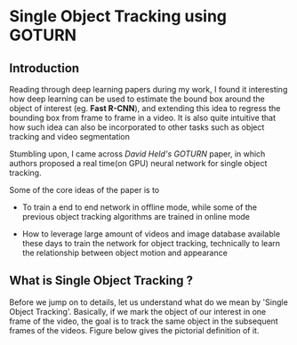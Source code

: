 # Single Object Tracking using GOTURN

## Introduction 

Reading through deep learning papers during my work, I found it
interesting how deep learning can be used to estimate the bound box
around the object of interest (eg. **Fast R-CNN**), and extending this
idea to regress the bounding box from frame to frame in a video. It is
also quite intuitive that how such idea can also be incorporated to
other tasks such as object tracking and video segmentation

Stumbling upon, I came across _David Held's GOTURN_ paper, in which
authors proposed a real time(on GPU) neural network for single object
tracking.

Some of the core ideas of the paper is to 

* To train a end to end network in offline mode, while some of the
previous object tracking algorithms are trained in online mode

* How to leverage large amount of videos and image database available
these days to train the network for object tracking, technically to
learn the relationship between object motion and appearance


## What is Single Object Tracking ?

Before we jump on to details, let us understand what do we mean by
'Single Object Tracking'. Basically, if we mark the object of our
interest in one frame of the video, the goal is to track the same object
in the subsequent frames of the videos. Figure below gives the pictorial
definition of it. 
